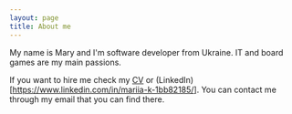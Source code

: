 ```yaml
---
layout: page
title: About me
---
```


My name is Mary and I'm software developer from Ukraine. IT and board games are my main passions.

If you want to hire me check my [CV](https://flerka.github.io/) or (LinkedIn)[https://www.linkedin.com/in/mariia-k-1bb82185/]. You can contact me through my email that you can find there.